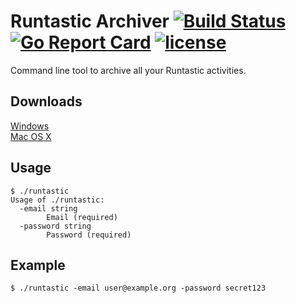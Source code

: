 # Runtastic Archiver [![Build Status](https://travis-ci.org/Metalnem/runtastic.svg?branch=master)](https://travis-ci.org/Metalnem/runtastic) [![Go Report Card](https://goreportcard.com/badge/github.com/metalnem/runtastic)](https://goreportcard.com/report/github.com/metalnem/runtastic) [![license](https://img.shields.io/badge/license-MIT-blue.svg?style=flat)](https://raw.githubusercontent.com/metalnem/runtastic/master/LICENSE)
Command line tool to archive all your Runtastic activities.

## Downloads

[Windows](https://github.com/Metalnem/runtastic/releases/download/v1.6.0/runtastic-win64-1.6.0.zip)  
[Mac OS X](https://github.com/Metalnem/runtastic/releases/download/v1.6.0/runtastic-darwin64-1.6.0.zip)

## Usage

```
$ ./runtastic
Usage of ./runtastic:
  -email string
    	Email (required)
  -password string
    	Password (required)
```

## Example

```
$ ./runtastic -email user@example.org -password secret123
```
